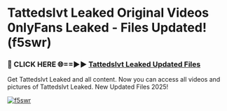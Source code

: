 # Tattedslvt Leaked Original Videos 0nlyFans Leaked - Files Updated! (f5swr)

<h3>🔴 CLICK HERE 🌐==►► <a href="https://tinyurl.com/2m67pmp6" rel="nofollow">Tattedslvt Leaked Updated Files</a></h3>

Get Tattedslvt Leaked and all content. Now you can access all videos and pictures of Tattedslvt Leaked. New Updated Files 2025!

[![f5swr](https://i.imgur.com/H4QAA4z.gif)](https://tinyurl.com/2m67pmp6)